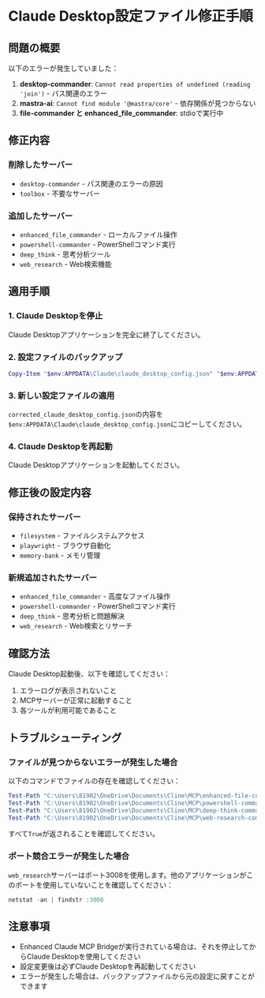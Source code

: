 # Claude Desktop設定ファイル修正手順

## 問題の概要

以下のエラーが発生していました：

1. **desktop-commander**: `Cannot read properties of undefined (reading 'join')` - パス関連のエラー
2. **mastra-ai**: `Cannot find module '@mastra/core'` - 依存関係が見つからない
3. **file-commander と enhanced_file_commander**: stdioで実行中

## 修正内容

### 削除したサーバー
- `desktop-commander` - パス関連のエラーの原因
- `toolbox` - 不要なサーバー

### 追加したサーバー
- `enhanced_file_commander` - ローカルファイル操作
- `powershell-commander` - PowerShellコマンド実行
- `deep_think` - 思考分析ツール
- `web_research` - Web検索機能

## 適用手順

### 1. Claude Desktopを停止
Claude Desktopアプリケーションを完全に終了してください。

### 2. 設定ファイルのバックアップ
```powershell
Copy-Item "$env:APPDATA\Claude\claude_desktop_config.json" "$env:APPDATA\Claude\claude_desktop_config.json.backup"
```

### 3. 新しい設定ファイルの適用
`corrected_claude_desktop_config.json`の内容を`$env:APPDATA\Claude\claude_desktop_config.json`にコピーしてください。

### 4. Claude Desktopを再起動
Claude Desktopアプリケーションを起動してください。

## 修正後の設定内容

### 保持されたサーバー
- `filesystem` - ファイルシステムアクセス
- `playwright` - ブラウザ自動化
- `memory-bank` - メモリ管理

### 新規追加されたサーバー
- `enhanced_file_commander` - 高度なファイル操作
- `powershell-commander` - PowerShellコマンド実行
- `deep_think` - 思考分析と問題解決
- `web_research` - Web検索とリサーチ

## 確認方法

Claude Desktop起動後、以下を確認してください：

1. エラーログが表示されないこと
2. MCPサーバーが正常に起動すること
3. 各ツールが利用可能であること

## トラブルシューティング

### ファイルが見つからないエラーが発生した場合
以下のコマンドでファイルの存在を確認してください：

```powershell
Test-Path "C:\Users\81902\OneDrive\Documents\Cline\MCP\enhanced-file-commander\src\simple-server.js"
Test-Path "C:\Users\81902\OneDrive\Documents\Cline\MCP\powershell-commander\src\index.js"
Test-Path "C:\Users\81902\OneDrive\Documents\Cline\MCP\deep-think-commander\enhanced-index-v4.js"
Test-Path "C:\Users\81902\OneDrive\Documents\Cline\MCP\web-research-commander\simple-web-research.js"
```

すべて`True`が返されることを確認してください。

### ポート競合エラーが発生した場合
`web_research`サーバーはポート3008を使用します。他のアプリケーションがこのポートを使用していないことを確認してください：

```powershell
netstat -an | findstr :3008
```

## 注意事項

- Enhanced Claude MCP Bridgeが実行されている場合は、それを停止してからClaude Desktopを使用してください
- 設定変更後は必ずClaude Desktopを再起動してください
- エラーが発生した場合は、バックアップファイルから元の設定に戻すことができます 